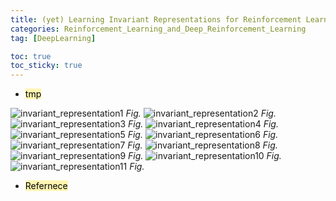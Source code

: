 ```yaml
---
title: (yet) Learning Invariant Representations for Reinforcement Learning without Reconstruction
categories: Reinforcement_Learning_and_Deep_Reinforcement_Learning
tag: [DeepLearning]

toc: true
toc_sticky: true
---
```


- <mark style='background-color: #fff5b1'> tmp </mark>

![invariant_representation1](/assets/images/invariant_representation/invariant_representation1.png)
*Fig.*
![invariant_representation2](/assets/images/invariant_representation/invariant_representation2.png)
*Fig.*
![invariant_representation3](/assets/images/invariant_representation/invariant_representation3.png)
*Fig.*
![invariant_representation4](/assets/images/invariant_representation/invariant_representation4.png)
*Fig.*
![invariant_representation5](/assets/images/invariant_representation/invariant_representation5.png)
*Fig.*
![invariant_representation6](/assets/images/invariant_representation/invariant_representation6.png)
*Fig.*
![invariant_representation7](/assets/images/invariant_representation/invariant_representation7.png)
*Fig.*
![invariant_representation8](/assets/images/invariant_representation/invariant_representation8.png)
*Fig.*
![invariant_representation9](/assets/images/invariant_representation/invariant_representation9.png)
*Fig.*
![invariant_representation10](/assets/images/invariant_representation/invariant_representation10.png)
*Fig.*
![invariant_representation11](/assets/images/invariant_representation/invariant_representation11.png)
*Fig.*

- <mark style='background-color: #fff5b1'> Refernece </mark>
